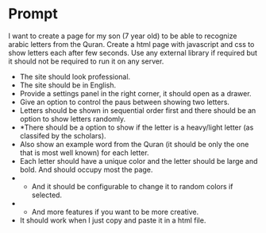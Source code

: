 # Prompt
I want to create a page for my son (7 year old) to be able to recognize arabic letters from the Quran. 
Create a html page with javascript and css to show letters each after few seconds. 
Use any external library if required but it should not be required to run it on any server.

* The site should look professional.
* The site should be in English.
* Provide a settings panel in the right corner, it should open as a drawer.
* Give an option to control the paus between showing two letters.
* Letters should be shown in sequential order first and there should be an option to show letters randomly.
* *There should be a option to show if the letter is a heavy/light letter (as classifed by the scholars).
* Also show an example word from the Quran (it should be only the one that is most well known) for each letter.
* Each letter should have a unique color and the letter should be large and bold. And should occupy most the page.
* * And it should be configurable to change it to random colors if selected.
* * And more features if you want to be more creative.
* It should work when I just copy and paste it in a html file.